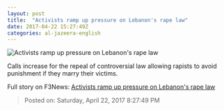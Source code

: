 ```yaml
---
layout: post
title:  "Activists ramp up pressure on Lebanon's rape law"
date: 2017-04-22 15:27:49Z
categories: al-jazeera-english
---
```


![Activists ramp up pressure on Lebanon's rape law](http://www.aljazeera.com/mritems/Images/2017/4/22/c772721f56f14bd980d956ada6ab21f4_18.jpg)

Calls increase for the repeal of controversial law allowing rapists to avoid punishment if they marry their victims.


Full story on F3News: [Activists ramp up pressure on Lebanon's rape law](http://www.f3nws.com/n/TzJZPD)

> Posted on: Saturday, April 22, 2017 8:27:49 PM

